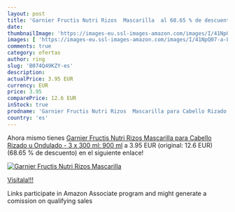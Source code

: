 ```yaml
---
layout: post
title: 'Garnier Fructis Nutri Rizos  Mascarilla  al 68.65 % de descuento'
date: 
thumbnailImage: 'https://images-eu.ssl-images-amazon.com/images/I/41NpQ07-a-L._SL200_.jpg'
images: [ 'https://images-eu.ssl-images-amazon.com/images/I/41NpQ07-a-L._SL200_.jpg' ]
comments: true
category: ofertas
author: ring
slug: 'B074Q49KZY-es'
description:
actualPrice: 3.95 EUR
currency: EUR
price: 3.95
comparePrice: 12.6 EUR
inStock: true
prodname: 'Garnier Fructis Nutri Rizos  Mascarilla para Cabello Rizado u Ondulado - 3 x 300 ml: 900 ml'
country: 'es'
---
```


Ahora mismo tienes [Garnier Fructis Nutri Rizos  Mascarilla para Cabello Rizado u Ondulado - 3 x 300 ml: 900 ml](https://www.amazon.es/dp/B074Q49KZY/?tag=tolees-21) a 3.95 EUR (original: 12.6 EUR) (68.65 %  de descuento) en el siguiente enlace!

[![Garnier Fructis Nutri Rizos  Mascarilla ](https://images-eu.ssl-images-amazon.com/images/I/41NpQ07-a-L._SL200_.jpg)](https://www.amazon.es/dp/B074Q49KZY/?tag=tolees-21)

[Visítala!!!](https://www.amazon.es/dp/B074Q49KZY/?tag=tolees-21)

Links participate in Amazon Associate program and might generate a comission on qualifying sales
